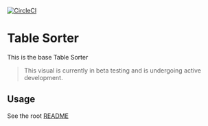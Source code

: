 [![CircleCI](https://circleci.com/gh/Microsoft/PowerBI-visuals-TableSorter/tree/master.svg?style=svg)](https://circleci.com/gh/Microsoft/PowerBI-visuals-TableSorter/tree/master)

# Table Sorter

This is the base Table Sorter

> This visual is currently in beta testing and is undergoing active development.

## Usage
See the root [README](../../README.md)
